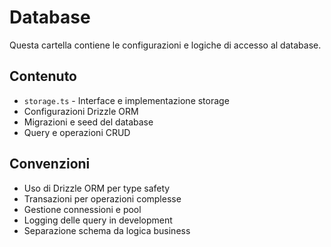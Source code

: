 # Database

Questa cartella contiene le configurazioni e logiche di accesso al database.

## Contenuto

- `storage.ts` - Interface e implementazione storage
- Configurazioni Drizzle ORM
- Migrazioni e seed del database
- Query e operazioni CRUD

## Convenzioni

- Uso di Drizzle ORM per type safety
- Transazioni per operazioni complesse
- Gestione connessioni e pool
- Logging delle query in development
- Separazione schema da logica business
